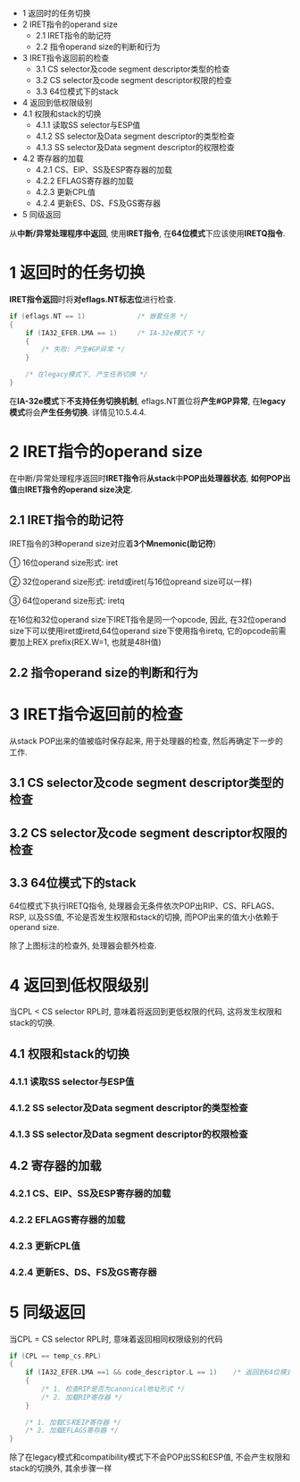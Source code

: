 - 1 返回时的任务切换
- 2 IRET指令的operand size
    - 2.1 IRET指令的助记符
    - 2.2 指令operand size的判断和行为
- 3 IRET指令返回前的检查
    - 3.1 CS selector及code segment descriptor类型的检查
    - 3.2 CS selector及code segment descriptor权限的检查
    - 3.3 64位模式下的stack
- 4 返回到低权限级别
- 4.1 权限和stack的切换
    - 4.1.1 读取SS selector与ESP值
    - 4.1.2 SS selector及Data segment descriptor的类型检查
    - 4.1.3 SS selector及Data segment descriptor的权限检查
- 4.2 寄存器的加载
    - 4.2.1 CS、EIP、SS及ESP寄存器的加载
    - 4.2.2 EFLAGS寄存器的加载
    - 4.2.3 更新CPL值
    - 4.2.4 更新ES、DS、FS及GS寄存器
- 5 同级返回

从**中断/异常处理程序中返回**, 使用**IRET指令**, 在**64位模式**下应该使用**IRETQ指令**.

# 1 返回时的任务切换

**IRET指令返回**时将**对eflags.NT标志位**进行检查.

```c
if (eflags.NT == 1)             /* 嵌套任务 */
{
    if (IA32_EFER.LMA == 1)     /* IA-32e模式下 */
    {
        /* 失败: 产生#GP异常 */
    }
    
    /* 在legacy模式下, 产生任务切换 */
}
```

在**IA\-32e模式**下**不支持任务切换机制**, eflags.NT置位将**产生\#GP异常**, 在**legacy模式**将会**产生任务切换**. 详情见10.5.4.4.

# 2 IRET指令的operand size

在中断/异常处理程序返回时**IRET指令**将**从stack**中**POP出处理器状态**, **如何POP出值**由**IRET指令的operand size决定**.

## 2.1 IRET指令的助记符

IRET指令的3种operand size对应着**3个Mnemonic(助记符**)

① 16位operand size形式: iret

② 32位operand size形式: iretd或iret(与16位opreand size可以一样)

③ 64位operand size形式: iretq

在16位和32位operand size下IRET指令是同一个opcode, 因此, 在32位operand size下可以使用iret或iretd,64位operand size下使用指令iretq, 它的opcode前需要加上REX prefix(REX.W=1, 也就是48H值)

## 2.2 指令operand size的判断和行为

# 3 IRET指令返回前的检查

从stack POP出来的值被临时保存起来, 用于处理器的检查, 然后再确定下一步的工作.

## 3.1 CS selector及code segment descriptor类型的检查

## 3.2 CS selector及code segment descriptor权限的检查

## 3.3 64位模式下的stack

64位模式下执行IRETQ指令, 处理器会无条件依次POP出RIP、CS、RFLAGS、RSP, 以及SS值, 不论是否发生权限和stack的切换, 而POP出来的值大小依赖于operand size.

除了上图标注的检查外, 处理器会额外检查.

# 4 返回到低权限级别

当CPL < CS  selector RPL时, 意味着将返回到更低权限的代码, 这将发生权限和stack的切换.

## 4.1 权限和stack的切换

### 4.1.1 读取SS selector与ESP值

### 4.1.2 SS selector及Data segment descriptor的类型检查

### 4.1.3 SS selector及Data segment descriptor的权限检查

## 4.2 寄存器的加载

### 4.2.1 CS、EIP、SS及ESP寄存器的加载

### 4.2.2 EFLAGS寄存器的加载

### 4.2.3 更新CPL值

### 4.2.4 更新ES、DS、FS及GS寄存器

# 5 同级返回

当CPL = CS  selector RPL时, 意味着返回相同权限级别的代码

```c
if (CPL == temp_cs.RPL)
{
    if (IA32_EFER.LMA ==1 && code_descriptor.L == 1)    /* 返回到64位模式 */
    {
        /* 1. 检查RIP是否为canonical地址形式 */
        /* 2. 加载RIP寄存器 */
    }
    
    /* 1. 加载CS和EIP寄存器 */
    /* 2. 加载EFLAGS寄存器 */
}
```

除了在legacy模式和compatibility模式下不会POP出SS和ESP值, 不会产生权限和stack的切换外, 其余步骤一样